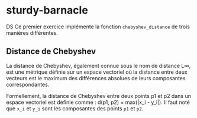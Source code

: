 # sturdy-barnacle
DS
Ce premier exercice implémente la fonction `chebyshev_distance` de trois manières différentes.

## Distance de Chebyshev

La distance de Chebyshev, également connue sous le nom de distance L∞, est une métrique définie sur un espace vectoriel où la distance entre deux vecteurs est le maximum des différences absolues de leurs composantes correspondantes.

Formellement, la distance de Chebyshev entre deux points p1 et p2 dans un espace vectoriel est définie comme : d(p1, p2) = max(|x_i - y_i|).
Il faut noté que `x_i` et `y_i` sont les composantes des points `p1` et `p2`.